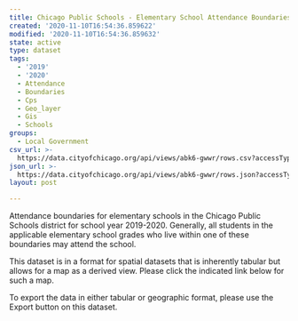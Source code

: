 ```yaml
---
title: Chicago Public Schools - Elementary School Attendance Boundaries SY1920
created: '2020-11-10T16:54:36.859622'
modified: '2020-11-10T16:54:36.859632'
state: active
type: dataset
tags:
  - '2019'
  - '2020'
  - Attendance
  - Boundaries
  - Cps
  - Geo_layer
  - Gis
  - Schools
groups:
  - Local Government
csv_url: >-
  https://data.cityofchicago.org/api/views/abk6-gwwr/rows.csv?accessType=DOWNLOAD
json_url: >-
  https://data.cityofchicago.org/api/views/abk6-gwwr/rows.json?accessType=DOWNLOAD
layout: post

---
```

Attendance boundaries for elementary schools in the Chicago Public Schools district for school year 2019-2020. Generally, all students in the applicable elementary school grades who live within one of these boundaries may attend the school.

This dataset is in a forma​​t for spatial datasets that is inherently tabular but allows for a map as a derived view. Please click the indicated link below for such a map.

To export the data in either tabular or geographic format, please use the Export button on this dataset.
